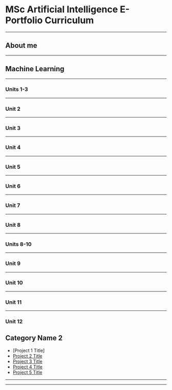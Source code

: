 # MSc Artificial Intelligence E-Portfolio Curriculum

---

## About me

---
## Machine Learning
---
### Units 1-3
---

### Unit 2

---
### Unit 3
---
### Unit 4
---
### Unit 5
---
### Unit 6
---
### Unit 7
---
### Unit 8
---
### Units 8-10
---
### Unit 9
---
### Unit 10
---
### Unit 11
---
### Unit 12

## Category Name 2

- [Project 1 Title]
- [Project 2 Title](http://example.com/)
- [Project 3 Title](http://example.com/)
- [Project 4 Title](http://example.com/)
- [Project 5 Title](http://example.com/)

---




---


